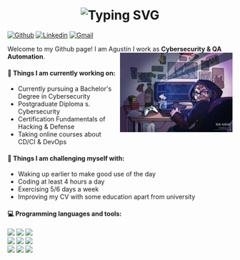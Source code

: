 <h1 align="center">
  <img src="https://readme-typing-svg.herokuapp.com?font=Fira+Code&size=25&pause=1000&color=2E5CF7&width=950&height=50&lines=Hi%2C+i'm+Agustin+Serra+Rivero" alt="Typing SVG" />
</h1>

[![Github](https://img.shields.io/badge/-Github-000?style=flat&logo=Github&logoColor=white)](https://github.com/agustin004)
[![Linkedin](https://img.shields.io/badge/-LinkedIn-blue?style=flat&logo=Linkedin&logoColor=white)](https://www.linkedin.com/in/agustín-serra-rivero)
[![Gmail](https://img.shields.io/badge/-Gmail-c14438?style=flat&logo=Gmail&logoColor=white)](mailto:agustin.serra.rivero@gmail.com)

<p>Welcome to my Github page! I am Agustín I work as <strong>Cybersecurity & QA Automation</strong>.  

<img align="right" alt="img" src="https://github.com/FernandoRoldan93/FernandoRoldan93/blob/master/cover_image.jpg" width="50%" height="auto" />


#### 🌱 Things I am currently working on: 
- Currently pursuing a Bachelor's Degree in Cybersecurity
- Postgraduate Diploma s. Cybersecurity
- Certification Fundamentals of Hacking & Defense
- Taking online courses about CD/CI & DevOps 

#### :muscle: Things I am challenging myself with:
- Waking up earlier to make good use of the day
- Coding at least 4 hours a day
- Exercising 5/6 days a week
- Improving my CV with some education apart from university

#### :computer: Programming languages and tools: 
<p>
	

<code><img width="10%" src="https://www.vectorlogo.zone/logos/javascript/javascript-ar21.svg"></code>
<code><img width="10%" src="https://www.vectorlogo.zone/logos/python/python-ar21.svg"></code>
<code><img width="10%" src="https://www.vectorlogo.zone/logos/w3_html5/w3_html5-ar21.svg"></code>
<br />
<code><img width="10%" src="https://www.vectorlogo.zone/logos/w3_css/w3_css-ar21.svg"></code>
<code><img width="10%" src="https://www.cypress.io/static/8fb8a1db3cdc0b289fad927694ecb415/cypress-io-logo-social-share.png"></code>
<code><img width="10%" src="https://www.vectorlogo.zone/logos/git-scm/git-scm-ar21.svg"></code>
<br />
<code><img width="10%" src="https://www.vectorlogo.zone/logos/jenkins/jenkins-ar21.svg"></code>
<code><img width="10%" src="https://www.vectorlogo.zone/logos/docker/docker-ar21.svg"></code>
<code><img width="10%" src="https://www.vectorlogo.zone/logos/getpostman/getpostman-ar21.svg"></code>
</p>
